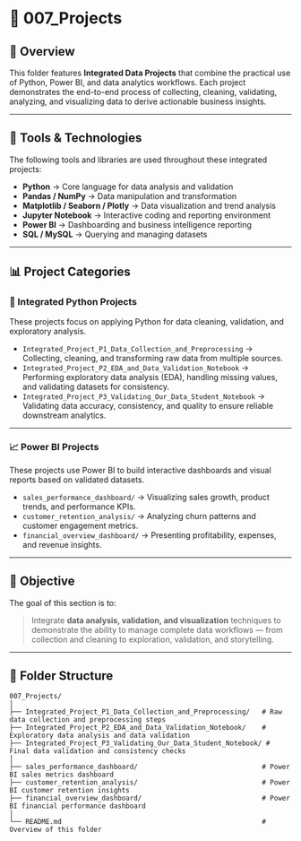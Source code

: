 # 🧠 007_Projects

## 📘 Overview

This folder features **Integrated Data Projects** that combine the practical use of Python, Power BI, and data analytics workflows. Each project demonstrates the end-to-end process of collecting, cleaning, validating, analyzing, and visualizing data to derive actionable business insights.

---

## 🧰 Tools & Technologies

The following tools and libraries are used throughout these integrated projects:

* **Python** → Core language for data analysis and validation
* **Pandas / NumPy** → Data manipulation and transformation
* **Matplotlib / Seaborn / Plotly** → Data visualization and trend analysis
* **Jupyter Notebook** → Interactive coding and reporting environment
* **Power BI** → Dashboarding and business intelligence reporting
* **SQL / MySQL** → Querying and managing datasets

---

## 📊 Project Categories

### 🧮 Integrated Python Projects

These projects focus on applying Python for data cleaning, validation, and exploratory analysis.

* `Integrated_Project_P1_Data_Collection_and_Preprocessing` → Collecting, cleaning, and transforming raw data from multiple sources.
* `Integrated_Project_P2_EDA_and_Data_Validation_Notebook` → Performing exploratory data analysis (EDA), handling missing values, and validating datasets for consistency.
* `Integrated_Project_P3_Validating_Our_Data_Student_Notebook` → Validating data accuracy, consistency, and quality to ensure reliable downstream analytics.

---

### 📈 Power BI Projects

These projects use Power BI to build interactive dashboards and visual reports based on validated datasets.

* `sales_performance_dashboard/` → Visualizing sales growth, product trends, and performance KPIs.
* `customer_retention_analysis/` → Analyzing churn patterns and customer engagement metrics.
* `financial_overview_dashboard/` → Presenting profitability, expenses, and revenue insights.

---

## 🚀 Objective

The goal of this section is to:

> Integrate **data analysis, validation, and visualization** techniques to demonstrate the ability to manage complete data workflows — from collection and cleaning to exploration, validation, and storytelling.

---

## 📁 Folder Structure

```
007_Projects/
│
├── Integrated_Project_P1_Data_Collection_and_Preprocessing/   # Raw data collection and preprocessing steps
├── Integrated_Project_P2_EDA_and_Data_Validation_Notebook/    # Exploratory data analysis and data validation
├── Integrated_Project_P3_Validating_Our_Data_Student_Notebook/ # Final data validation and consistency checks
│
├── sales_performance_dashboard/                               # Power BI sales metrics dashboard
├── customer_retention_analysis/                               # Power BI customer retention insights
├── financial_overview_dashboard/                              # Power BI financial performance dashboard
│
└── README.md                                                  # Overview of this folder
```

